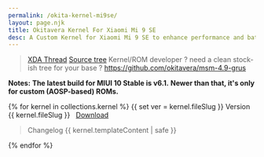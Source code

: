 ```yaml
---
permalink: /okita-kernel-mi9se/
layout: page.njk
title: Okitavera Kernel For Xiaomi Mi 9 SE
desc: A Custom Kernel for Xiaomi Mi 9 SE to enhance performance and battery-life
---
```


> [XDA Thread](https://forum.xda-developers.com/mi-9-se/development/kernel-okitakernel-v1-0-mi-9-se-27-2019-t3934029)
> [Source tree](https://github.com/okitavera/msm-4.9-grus-okita)
> Kernel/ROM developer ? need a clean stock-ish tree for your base ?
> https://github.com/okitavera/msm-4.9-grus

**Notes:**
**The latest build for MIUI 10 Stable is v6.1.**
**Newer than that, it's only for custom (AOSP-based) ROMs.**

{% for kernel in collections.kernel %}
{{ set ver = kernel.fileSlug }}
<span class="txt--big txt--700">Version {{ kernel.fileSlug }} &nbsp;&nbsp;<a class="btn btn--small bg--accent" href="{{ kernel.data.download }}">Download</a></span>
<blockquote>
<span class="txt--700">Changelog</span>
{{ kernel.templateContent | safe }}
</blockquote>
{% endfor %}
